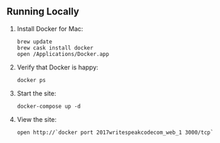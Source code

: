 ## Running Locally

1. Install Docker for Mac:

    ```
    brew update
    brew cask install docker
    open /Applications/Docker.app
    ```
2. Verify that Docker is happy:

    ```
    docker ps
    ```
3. Start the site:

    ```
    docker-compose up -d
    ```
4. View the site:

    ```
    open http://`docker port 2017writespeakcodecom_web_1 3000/tcp`
    ```
